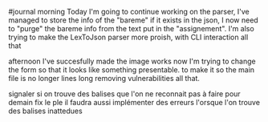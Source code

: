 #journal 
morning 
Today I'm going to continue working on the parser, I've managed to store the info of the "bareme" if it exists in the json, I now need to "purge" the bareme info from the text put in the "assignement". 
I'm also trying to make the LexToJson parser more proish, with CLI interaction all that

afternoon
I've succesfully made the image works now I'm trying to change the form so that it looks like something presentable. to make it so the main file is no longer lines long
removing vulnerabilities all that. 

signaler si on trouve des balises que l'on ne reconnait pas 
à faire pour demain fix le ple 
il faudra aussi implémenter des erreurs l'orsque l'on trouve des balises inattedues

